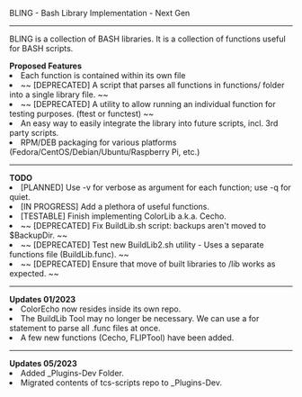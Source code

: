 BLING - Bash Library Implementation - Next Gen
<hr>
BLING is a collection of BASH libraries. It is a collection of functions useful for BASH scripts.
<p>
<div id="Proposed-Features">
  <b>Proposed Features</b>
    <li> Each function is contained within its own file </li>
    <li> ~~ [DEPRECATED] A script that parses all functions in functions/ folder into a single library file. ~~ </li> 
    <li> ~~ [DEPRECATED] A utility to allow running an individual function for testing purposes. (ftest or functest) ~~ </li> 
    <li> An easy way to easily integrate the library into future scripts, incl. 3rd party scripts. </li>
    <li> RPM/DEB packaging for various platforms (Fedora/CentOS/Debian/Ubuntu/Raspberry Pi, etc.) </li>
</div>
<hr>
<div id="TODO">
  <b>TODO</b>
    <li> [PLANNED] Use -v for verbose as argument for each function; use -q for quiet. </li>
    <li> [IN PROGRESS] Add a plethora of useful functions. </li>  
    <li> [TESTABLE] Finish implementing ColorLib a.k.a. Cecho. </li>
    <li> ~~ [DEPRECATED] Fix BuildLib.sh script: backups aren't moved to $BackupDir. ~~ </li>
    <li> ~~ [DEPRECATED] Test new BuildLib2.sh utility - Uses a separate functions file (BuildLib.func). ~~ </li>
    <li> ~~ [DEPRECATED] Ensure that move of built libraries to /lib works as expected. ~~ </li>
</div>
<hr>
<div id="Updates_01-2023">
  <b>Updates 01/2023</b>
    <li> ColorEcho now resides inside its own repo. </li>
    <li> The BuildLib Tool may no longer be necessary.  We can use a for statement to parse all .func files at once. </li>
    <li> A few new functions (Cecho, FLIPTool) have been added. </li>
 </div>
 <hr>
<div id="Updates_05-2023">
  <b>Updates 05/2023</b>
    <li> Added _Plugins-Dev Folder. </li>
    <li> Migrated contents of tcs-scripts repo to _Plugins-Dev. </li>
 </div>
